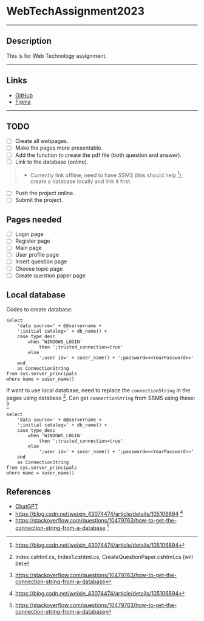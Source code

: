 # **WebTechAssignment2023**

--- 

## **Description**
This is for Web Technology assignment.

---

## **Links**
- [GitHub](https://github.com/BCS21090011/WebTechAssignment2023.git)
- [Figma](https://www.figma.com/file/0grXPVhB7sIiSKGHO9Q1H9/Untitled?node-id=15%3A3&t=pVewqGUSb8sBxukY-1)

---

## **TODO**
- [ ] Create all webpages.
- [ ] Make the pages more presentable.
- [ ] Add the function to create the pdf file (both question and answer).
- [ ] Link to the database (online).
> - Currently link offline, need to have SSMS (this should help [^1]), create a database locally and link it first.
- [ ] Push the project online.
- [ ] Submit the project.

## **Pages needed**
- [ ] Login page
- [ ] Register page
- [ ] Main page
- [ ] User profile page
- [ ] Insert question page
- [ ] Choose topic page
- [ ] Create question paper page
  
## **Local database**
Codes to create database:
```MSSQL
select
    'data source=' + @@servername +
    ';initial catalog=' + db_name() +
    case type_desc
        when 'WINDOWS_LOGIN' 
            then ';trusted_connection=true'
        else
            ';user id=' + suser_name() + ';password=<<YourPassword>>'
    end
    as ConnectionString
from sys.server_principals
where name = suser_name()
```
If want to use local database, need to replace the `connectionString` in the pages using database [^2].
Can get `connectionString` from SSMS using these: [^3]
```MSSQL
select
    'data source=' + @@servername +
    ';initial catalog=' + db_name() +
    case type_desc
        when 'WINDOWS_LOGIN' 
            then ';trusted_connection=true'
        else
            ';user id=' + suser_name() + ';password=<<YourPassword>>'
    end
    as ConnectionString
from sys.server_principals
where name = suser_name()
```

## **References**
- [ChatGPT](https://chat.openai.com/chat)
- https://blog.csdn.net/weixin_43074474/article/details/105106894 [^1]
- https://stackoverflow.com/questions/10479763/how-to-get-the-connection-string-from-a-database [^3]

[^1]: https://blog.csdn.net/weixin_43074474/article/details/105106894
[^2]: Index.cshtml.cs, Index1.cshtml.cs, CreateQuestionPaper.cshtml.cs (will be)
[^3]: https://stackoverflow.com/questions/10479763/how-to-get-the-connection-string-from-a-database
